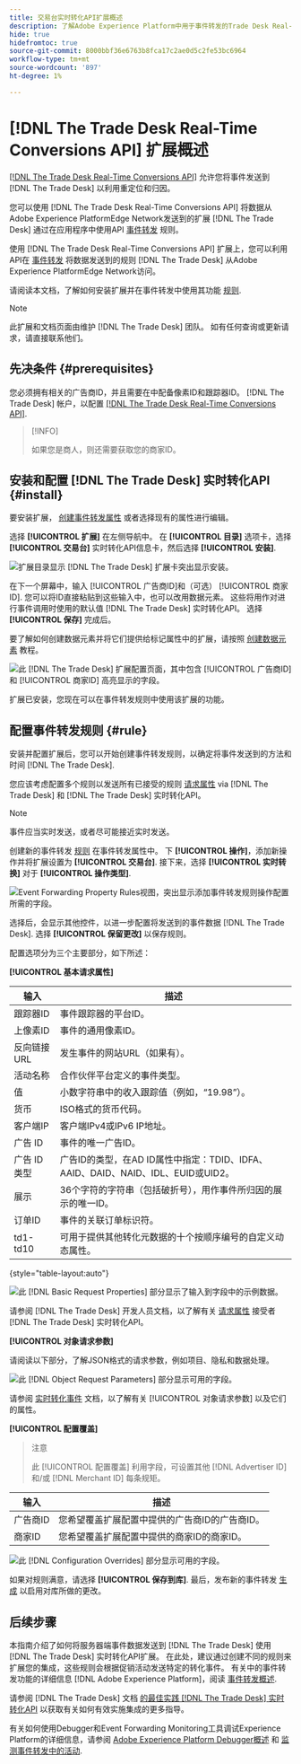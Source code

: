 ```yaml
---
title: 交易台实时转化API扩展概述
description: 了解Adobe Experience Platform中用于事件转发的Trade Desk Real-time Conversions API扩展。
hide: true
hidefromtoc: true
source-git-commit: 8000bbf36e6763b8fca17c2ae0d5c2fe53bc6964
workflow-type: tm+mt
source-wordcount: '897'
ht-degree: 1%

---
```


# [!DNL The Trade Desk Real-Time Conversions API] 扩展概述

[[!DNL The Trade Desk Real-Time Conversions API]](https://partner.thetradedesk.com/v3/portal/data/doc/DataConversionEventsApi) 允许您将事件发送到 [!DNL The Trade Desk] 以利用重定位和归因。

您可以使用 [!DNL The Trade Desk Real-Time Conversions API] 将数据从Adobe Experience PlatformEdge Network发送到的扩展 [!DNL The Trade Desk] 通过在应用程序中使用API [事件转发](../../../ui/event-forwarding/overview.md) 规则。

使用 [!DNL The Trade Desk Real-Time Conversions API] 扩展上，您可以利用API在 [事件转发](../../../ui/event-forwarding/overview.md) 将数据发送到的规则 [!DNL The Trade Desk] 从Adobe Experience PlatformEdge Network访问。

请阅读本文档，了解如何安装扩展并在事件转发中使用其功能 [规则](../../../ui/managing-resources/rules.md).

>[!NOTE]
>
>此扩展和文档页面由维护 [!DNL The Trade Desk] 团队。 如有任何查询或更新请求，请直接联系他们。

## 先决条件 {#prerequisites}

您必须拥有相关的广告商ID，并且需要在中配备像素ID和跟踪器ID。 [!DNL The Trade Desk] 帐户，以配置 [[!DNL The Trade Desk Real-Time Conversions API]](https://partner.thetradedesk.com/v3/portal/data/doc/DataConversionEventsApi).

>[!INFO]
>
>如果您是商人，则还需要获取您的商家ID。

## 安装和配置 [!DNL The Trade Desk] 实时转化API {#install}

要安装扩展， [创建事件转发属性](../../../ui/event-forwarding/overview.md#properties) 或者选择现有的属性进行编辑。

选择 **[!UICONTROL 扩展]** 在左侧导航中。 在 **[!UICONTROL 目录]** 选项卡，选择 **[!UICONTROL 交易台]** 实时转化API信息卡，然后选择 **[!UICONTROL 安装]**.

![扩展目录显示 [!DNL The Trade Desk] 扩展卡突出显示安装。](../../../images/extensions/server/tradedesk/install-extension.png)

在下一个屏幕中，输入 [!UICONTROL 广告商ID]和（可选） [!UICONTROL 商家ID]. 您可以将ID直接粘贴到这些输入中，也可以改用数据元素。 这些将用作对进行事件调用时使用的默认值 [!DNL The Trade Desk] 实时转化API。 选择 **[!UICONTROL 保存]** 完成后。

要了解如何创建数据元素并将它们提供给标记属性中的扩展，请按照 [创建数据元素](https://experienceleague.adobe.com/en/docs/platform-learn/data-collection/tags/create-data-elements) 教程。

![此 [!DNL The Trade Desk] 扩展配置页面，其中包含 [!UICONTROL 广告商ID] 和 [!UICONTROL 商家ID] 高亮显示的字段。](../../../images/extensions/server/tradedesk/configure-extension.png)

扩展已安装，您现在可以在事件转发规则中使用该扩展的功能。

## 配置事件转发规则 {#rule}

安装并配置扩展后，您可以开始创建事件转发规则，以确定将事件发送到的方法和时间 [!DNL The Trade Desk].

您应该考虑配置多个规则以发送所有已接受的规则 [请求属性](https://partner.thetradedesk.com/v3/portal/data/doc/DataConversionEventsApi#properties) via [!DNL The Trade Desk] 和 [!DNL The Trade Desk] 实时转化API。

>[!NOTE]
>
>事件应当实时发送，或者尽可能接近实时发送。

创建新的事件转发 [规则](../../../ui/managing-resources/rules.md) 在事件转发属性中。 下 **[!UICONTROL 操作]**，添加新操作并将扩展设置为 **[!UICONTROL 交易台]**. 接下来，选择 **[!UICONTROL 实时转换]** 对于 **[!UICONTROL 操作类型]**.

![Event Forwarding Property Rules视图，突出显示添加事件转发规则操作配置所需的字段。](../../../images/extensions/server/tradedesk/tradedesk-event-action.png)

选择后，会显示其他控件，以进一步配置将发送到的事件数据 [!DNL The Trade Desk]. 选择 **[!UICONTROL 保留更改]** 以保存规则。

配置选项分为三个主要部分，如下所述：

**[!UICONTROL 基本请求属性]**

| 输入 | 描述 |
| --- | --- |
| 跟踪器ID | 事件跟踪器的平台ID。 |
| 上像素ID | 事件的通用像素ID。 |
| 反向链接URL | 发生事件的网站URL（如果有）。 |
| 活动名称 | 合作伙伴平台定义的事件类型。 |
| 值 | 小数字符串中的收入跟踪值（例如，“19.98”）。 |
| 货币 | ISO格式的货币代码。 |
| 客户端IP | 客户端IPv4或IPv6 IP地址。 |
| 广告 ID | 事件的唯一广告ID。 |
| 广告 ID 类型 | 广告ID的类型，在AD ID属性中指定：TDID、IDFA、AAID、DAID、NAID、IDL、EUID或UID2。 |
| 展示 | 36个字符的字符串（包括破折号），用作事件所归因的展示的唯一ID。 |
| 订单ID | 事件的关联订单标识符。 |
| td1-td10 | 可用于提供其他转化元数据的十个按顺序编号的自定义动态属性。 |

{style="table-layout:auto"}

![此 [!DNL Basic Request Properties] 部分显示了输入到字段中的示例数据。](../../../images/extensions/server/tradedesk/configure-extension-basic-request-properties.png)

请参阅 [!DNL The Trade Desk] 开发人员文档，以了解有关 [请求属性](https://partner.thetradedesk.com/v3/portal/data/doc/DataConversionEventsApi#properties) 接受者 [!DNL The Trade Desk] 实时转化API。

**[!UICONTROL 对象请求参数]**

请阅读以下部分，了解JSON格式的请求参数，例如项目、隐私和数据处理。

![此 [!DNL Object Request Parameters] 部分显示可用的字段。](../../../images/extensions/server/tradedesk/configure-object-request-params.png)

请参阅 [实时转化事件](https://partner.thetradedesk.com/v3/portal/data/doc/DataConversionEventsApi#properties-items) 文档，以了解有关 [!UICONTROL 对象请求参数] 以及它们的属性。

**[!UICONTROL 配置覆盖]**

>注意
>
>此 [!UICONTROL 配置覆盖] 利用字段，可设置其他 [!DNL Advertiser ID] 和/或 [!DNL Merchant ID] 每条规矩。

| 输入 | 描述 |
| --- | --- |
| 广告商ID | 您希望覆盖扩展配置中提供的广告商ID的广告商ID。 |
| 商家ID | 您希望覆盖扩展配置中提供的商家ID的商家ID。 |

![此 [!DNL Configuration Overrides] 部分显示可用的字段。](../../../images/extensions/server/tradedesk/configure-overrides.png)

如果对规则满意，请选择 **[!UICONTROL 保存到库]**. 最后，发布新的事件转发 [生成](../../../ui/publishing/builds.md) 以启用对库所做的更改。

## 后续步骤

本指南介绍了如何将服务器端事件数据发送到 [!DNL The Trade Desk] 使用 [!DNL The Trade Desk] 实时转化API扩展。 在此处，建议通过创建不同的规则来扩展您的集成，这些规则会根据促销活动发送特定的转化事件。 有关中的事件转发功能的详细信息 [!DNL Adobe Experience Platform]，阅读 [事件转发概述](../../../ui/event-forwarding/overview.md).

请参阅 [!DNL The Trade Desk] 文档 [的最佳实践 [!DNL The Trade Desk] 实时转化API](https://www.facebook.com/business/help/308855623839366?id=818859032317965) 以获取有关如何有效实施集成的更多指导。

有关如何使用Debugger和Event Forwarding Monitoring工具调试Experience Platform的详细信息，请参阅 [Adobe Experience Platform Debugger概述](../../../../debugger/home.md) 和 [监测事件转发中的活动](../../../ui/event-forwarding/monitoring.md).
